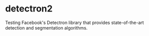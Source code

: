 # detectron2
Testing Facebook's Detectron library that provides state-of-the-art detection and segmentation algorithms.
